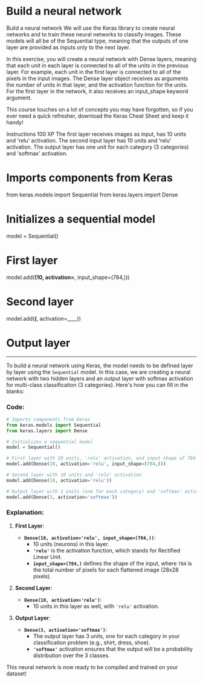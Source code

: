 # Build a neural network

Build a neural network
We will use the Keras library to create neural networks and to train these neural networks to classify images. These models will all be of the Sequential type, meaning that the outputs of one layer are provided as inputs only to the next layer.

In this exercise, you will create a neural network with Dense layers, meaning that each unit in each layer is connected to all of the units in the previous layer. For example, each unit in the first layer is connected to all of the pixels in the input images. The Dense layer object receives as arguments the number of units in that layer, and the activation function for the units. For the first layer in the network, it also receives an input_shape keyword argument.

This course touches on a lot of concepts you may have forgotten, so if you ever need a quick refresher, download the Keras Cheat Sheet and keep it handy!

Instructions
100 XP
The first layer receives images as input, has 10 units and 'relu' activation.
The second input layer has 10 units and 'relu' activation.
The output layer has one unit for each category (3 categories) and 'softmax' activation.

# Imports components from Keras
from keras.models import Sequential
from keras.layers import Dense

# Initializes a sequential model
model = Sequential()

# First layer
model.add(____(10, activation=____, input_shape=(784,)))

# Second layer
model.add(____(____, activation=____))

# Output layer
____

To build a neural network using Keras, the model needs to be defined layer by layer using the `Sequential` model. In this case, we are creating a neural network with two hidden layers and an output layer with softmax activation for multi-class classification (3 categories). Here's how you can fill in the blanks:

### Code:

```python
# Imports components from Keras
from keras.models import Sequential
from keras.layers import Dense

# Initializes a sequential model
model = Sequential()

# First layer with 10 units, 'relu' activation, and input shape of 784 (e.g., 28x28 pixel images)
model.add(Dense(10, activation='relu', input_shape=(784,)))

# Second layer with 10 units and 'relu' activation
model.add(Dense(10, activation='relu'))

# Output layer with 3 units (one for each category) and 'softmax' activation
model.add(Dense(3, activation='softmax'))
```

### Explanation:

1. **First Layer**:
   - **`Dense(10, activation='relu', input_shape=(784,))`**: 
     - 10 units (neurons) in this layer.
     - **`'relu'`** is the activation function, which stands for Rectified Linear Unit.
     - **`input_shape=(784,)`** defines the shape of the input, where `784` is the total number of pixels for each flattened image (28x28 pixels).
   
2. **Second Layer**:
   - **`Dense(10, activation='relu')`**: 
     - 10 units in this layer as well, with `'relu'` activation.
   
3. **Output Layer**:
   - **`Dense(3, activation='softmax')`**: 
     - The output layer has 3 units, one for each category in your classification problem (e.g., shirt, dress, shoe).
     - **`'softmax'`** activation ensures that the output will be a probability distribution over the 3 classes.

This neural network is now ready to be compiled and trained on your dataset!